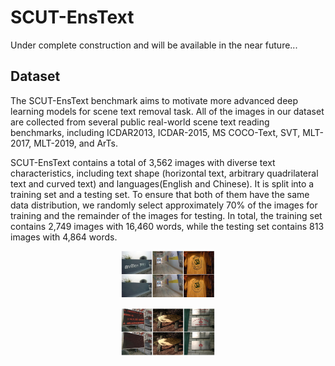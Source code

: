 # SCUT-EnsText

Under complete construction and will be available in the near future...

## Dataset
The SCUT-EnsText benchmark aims to motivate more advanced deep learning models for scene text removal task. All of the images in our dataset are collected from several public real-world scene text reading benchmarks, including ICDAR2013, ICDAR-2015, MS COCO-Text, SVT, MLT-2017, MLT-2019, and ArTs. 

SCUT-EnsText contains a total of 3,562 images with diverse text characteristics, including text shape (horizontal text, arbitrary quadrilateral text and curved text) and languages(English and Chinese). It is split into a training set and a testing set. To ensure that both of them have the same data distribution, we randomly select approximately 70% of the images for training and the remainder of the images for testing. In total, the training set contains 2,749 images with 16,460 words, while the testing set contains 813 images with 4,864 words.

<p align="center">
    <img src="a.png" alt="Sample"  width="150" height="75">
    <p align="center">
        <em></em>
    </p>
</p>

<p align="center">
    <img src="b.png" alt="Sample"  width="150" height="75">
    <p align="center">
        <em></em>
    </p>
</p>
